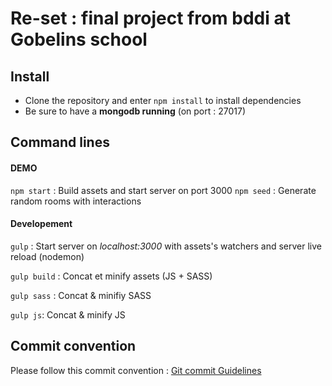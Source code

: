 # Re-set : final project from bddi at Gobelins school

## Install

- Clone the repository and enter `npm install` to install dependencies
- Be sure to have a **mongodb running** (on port : 27017)

## Command lines

#### DEMO

`npm start` : Build assets and start server on port 3000
`npm seed` : Generate random rooms with interactions

#### Developement

`gulp` : Start server on *localhost:3000* with assets's watchers and server live reload (nodemon)

`gulp build` : Concat et minify assets (JS + SASS)

`gulp sass` : Concat & minifiy SASS

`gulp js`: Concat & minify JS


## Commit convention

Please follow this commit convention : [Git commit Guidelines](https://gist.github.com/brianclements/841ea7bffdb01346392c)

